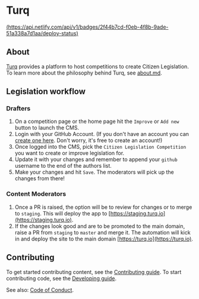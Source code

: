 # Turq
[(https://api.netlify.com/api/v1/badges/2f44b7cd-f0eb-4f8b-9ade-51a338a7d1aa/deploy-status)](https://app.netlify.com/sites/openpracticelibrary/deploys)

## About

[Turq](https://turq.io) provides a platform to host competitions to create Citizen Legislation. To learn more about the philosophy behind Turq, see [about.md](content/page/about.md).

## Legislation workflow

### Drafters

1. On a competition page or the home page hit the `Improve` or `Add new` button to launch the CMS.
2. Login with your GitHub Account. (If you don't have an account you can [create one here](https://github.com/join). Don't worry, it's free to create an account!)
3. Once logged into the CMS, pick the `Citizen Legislation Competition` you want to create or improve legislation for.
4. Update it with your changes and remember to append your `github` username to the end of the authors list.
5. Make your changes and hit `Save`. The moderators will pick up the changes from there!

### Content Moderators

1. Once a PR is raised, the option will be to review for changes or to merge to `staging`. This will deploy the app to [https://staging.turq.io](https://staging.turq.io). 
2. If the changes look good and are to be promoted to the main domain, raise a PR from `staging` to `master` and merge it. The automation will kick in and deploy the site to the main domain [https://turq.io](https://turq.io).

## Contributing

To get started contributing content, see the [Contributing guide](https://turq.io/contribution-guide/). To start contributing code, see the [Developing guide](DEVELOPING.md).

See also: [Code of Conduct](CODE_OF_CONDUCT.md).
